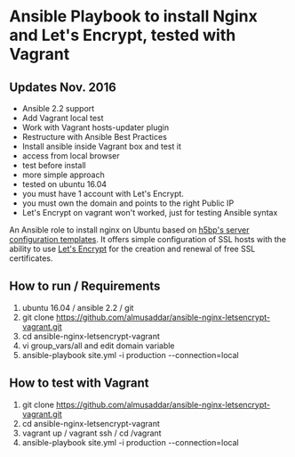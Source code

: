 # Ansible Playbook to install Nginx and Let's Encrypt, tested with Vagrant

## Updates Nov. 2016
* Ansible 2.2 support
* Add Vagrant local test
* Work with Vagrant hosts-updater plugin
* Restructure with Ansible Best Practices
* Install ansible inside Vagrant box and test it
* access from local browser
* test before install
* more simple approach
* tested on ubuntu 16.04
* you must have 1 account with Let's Encrypt.
* you must own the domain and points to the right Public IP
* Let's Encrypt on vagrant won't worked, just for testing Ansible syntax

An Ansible role to install nginx on Ubuntu based on
[h5bp's server configuration templates](https://github.com/h5bp/server-configs-nginx).
It offers simple configuration of SSL hosts with the ability to use [Let's Encrypt](https://letsencrypt.org/)
for the creation and renewal of free SSL certificates.

## How to run / Requirements
1. ubuntu 16.04 / ansible 2.2 / git
2. git clone https://github.com/almusaddar/ansible-nginx-letsencrypt-vagrant.git
3. cd ansible-nginx-letsencrypt-vagrant
4. vi group_vars/all and edit domain variable
5. ansible-playbook site.yml -i production --connection=local

## How to test with Vagrant
1. git clone https://github.com/almusaddar/ansible-nginx-letsencrypt-vagrant.git
2. cd ansible-nginx-letsencrypt-vagrant
3. vagrant up / vagrant ssh / cd /vagrant
4. ansible-playbook site.yml -i production --connection=local

